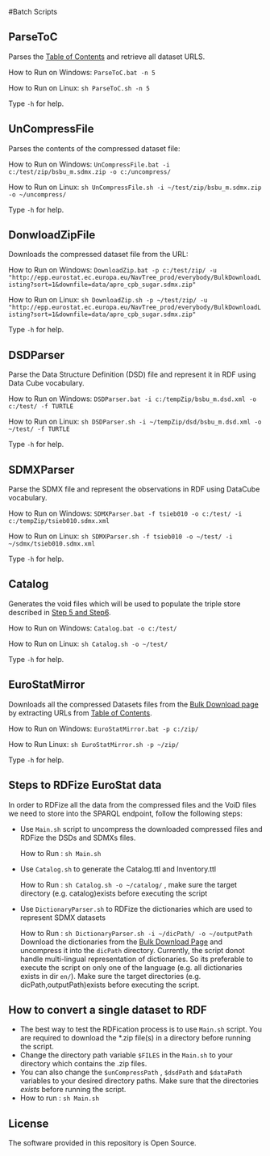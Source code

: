 #Batch Scripts

## ParseToC
Parses the [Table of Contents](http://epp.eurostat.ec.europa.eu/NavTree_prod/everybody/BulkDownloadListing?sort=1&amp;file=table_of_contents.xml "Bulk Download") and retrieve all dataset URLS.

How to Run on Windows: `ParseToC.bat -n 5`

How to Run on Linux: `sh ParseToC.sh -n 5`

Type `-h` for help.

## UnCompressFile
Parses the contents of the compressed dataset file:

How to Run on Windows: `UnCompressFile.bat -i c:/test/zip/bsbu_m.sdmx.zip -o c:/uncompress/`

How to Run on Linux: `sh UnCompressFile.sh -i ~/test/zip/bsbu_m.sdmx.zip -o ~/uncompress/`

Type `-h` for help.

## DonwloadZipFile
Downloads the compressed dataset file from the URL:

How to Run on Windows: `DownloadZip.bat -p c:/test/zip/ -u "http://epp.eurostat.ec.europa.eu/NavTree_prod/everybody/BulkDownloadListing?sort=1&downfile=data/apro_cpb_sugar.sdmx.zip"`

How to Run on Linux: `sh DownloadZip.sh -p ~/test/zip/ -u "http://epp.eurostat.ec.europa.eu/NavTree_prod/everybody/BulkDownloadListing?sort=1&downfile=data/apro_cpb_sugar.sdmx.zip"`

Type `-h` for help.

## DSDParser
Parse the Data Structure Definition (DSD) file and represent it in RDF using Data Cube vocabulary.

How to Run on Windows: `DSDParser.bat -i c:/tempZip/bsbu_m.dsd.xml -o c:/test/ -f TURTLE`

How to Run on Linux: `sh DSDParser.sh -i ~/tempZip/dsd/bsbu_m.dsd.xml -o ~/test/ -f TURTLE`

Type `-h` for help.

## SDMXParser
Parse the SDMX file and represent the observations in RDF using DataCube vocabulary.

How to Run on Windows: `SDMXParser.bat -f tsieb010 -o c:/test/ -i c:/tempZip/tsieb010.sdmx.xml`

How to Run on Linux: `sh SDMXParser.sh -f tsieb010 -o ~/test/ -i ~/sdmx/tsieb010.sdmx.xml`

Type `-h` for help.

## Catalog
Generates the void files which will be used to populate the triple store described in [Step 5 and Step6](https://github.com/LATC/EU-data-cloud/blob/master/institutions/Eurostat/design/workflow.md).

How to Run on Windows: `Catalog.bat -o c:/test/`

How to Run on Linux: `sh Catalog.sh -o ~/test/`

Type `-h` for help.

## EuroStatMirror
Downloads all the compressed Datasets files from the [Bulk Download page](http://epp.eurostat.ec.europa.eu/NavTree_prod/everybody/BulkDownloadListing) by extracting URLs from [Table of Contents](http://epp.eurostat.ec.europa.eu/NavTree_prod/everybody/BulkDownloadListing?sort=1&amp;file=table_of_contents.xml "Bulk Download").

How to Run on Windows: `EuroStatMirror.bat -p c:/zip/`

How to Run Linux: `sh EuroStatMirror.sh -p ~/zip/`

Type `-h` for help.

## Steps to RDFize EuroStat data
In order to RDFize all the data from the compressed files and the VoiD files we need to store into the SPARQL endpoint, follow the following steps:

* Use `Main.sh` script to uncompress the downloaded compressed files and RDFize the DSDs and SDMXs files.
	
	How to Run : `sh Main.sh`
* Use `Catalog.sh` to generate the Catalog.ttl and Inventory.ttl
	
	How to Run : `sh Catalog.sh -o ~/catalog/` , make sure the target directory (e.g. catalog)exists before executing the script
* Use `DictionaryParser.sh` to RDFize the dictionaries which are used to represent SDMX datasets
	
	How to Run : `sh DictionaryParser.sh -i ~/dicPath/ -o ~/outputPath` 
	Download the dictionaries from the [Bulk Download Page](http://epp.eurostat.ec.europa.eu/NavTree_prod/everybody/BulkDownloadListing?sort=1&file=dic%2Fall_dic.zip) and uncompress it into the `dicPath` directory. Currently, the script donot handle multi-lingual representation of dictionaries. So its preferable to execute the script on only one of the language (e.g. all dictionaries exists in dir `en/`).
	Make sure the target directories (e.g. dicPath,outputPath)exists before executing the script.

## How to convert a single dataset to RDF
* The best way to test the RDFication process is to use `Main.sh` script. You are required to download the *.zip file(s) in a directory before running the script. 
* Change the directory path variable `$FILES` in the `Main.sh` to your directory which contains the .zip files.
* You can also change the `$unCompressPath` , `$dsdPath` and `$dataPath` variables to your desired directory paths. Make sure that the directories *exists* before running the script.
* How to run : `sh Main.sh`

## License

The software provided in this repository is Open Source.